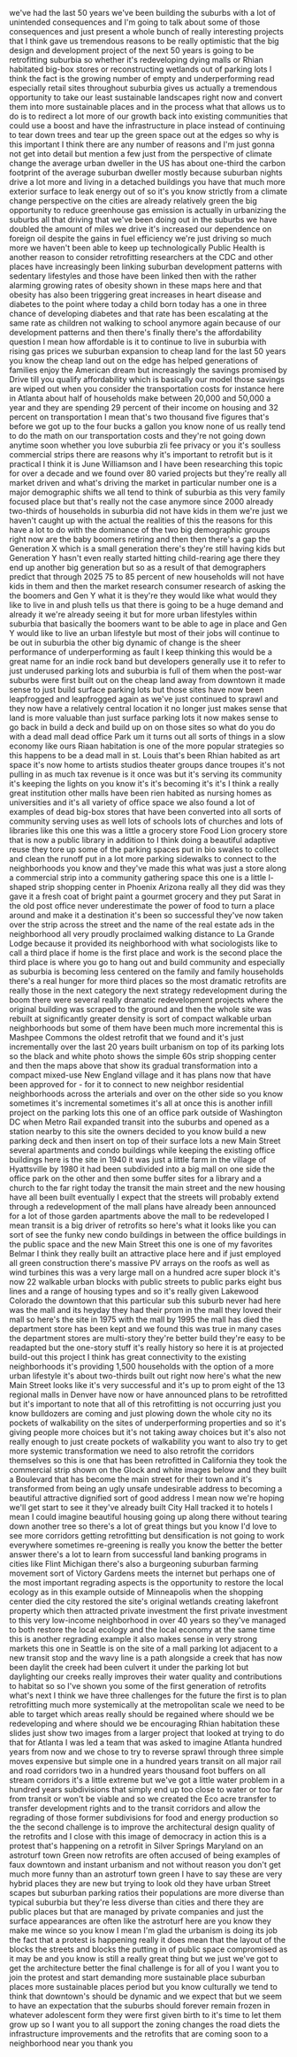 
we&#39;ve had the last 50 years we&#39;ve been
building the suburbs with a lot of
unintended consequences and I&#39;m going to
talk about some of those consequences
and just present a whole bunch of really
interesting projects that I think gave
us tremendous reasons to be really
optimistic that the big design and
development project of the next 50 years
is going to be retrofitting suburbia so
whether it&#39;s redeveloping dying malls or
Rhian habitated big-box stores or
reconstructing wetlands out of parking
lots I think the fact is the growing
number of empty and underperforming read
especially retail sites throughout
suburbia gives us actually a tremendous
opportunity to take our least
sustainable landscapes right now and
convert them into more sustainable
places and in the process what that
allows us to do is to redirect a lot
more of our growth back into existing
communities that could use a boost and
have the infrastructure in place instead
of continuing to tear down trees and
tear up the green space out at the edges
so why is this important I think there
are any number of reasons and I&#39;m just
gonna not get into detail but mention a
few just from the perspective of climate
change the average urban dweller in the
US has about one-third the carbon
footprint of the average suburban
dweller mostly because suburban nights
drive a lot more and living in a
detached buildings you have that much
more exterior surface to leak energy out
of so it&#39;s you know strictly from a
climate change perspective on the cities
are already relatively green the big
opportunity to reduce greenhouse gas
emission
is actually in urbanizing the suburbs
all that driving that we&#39;ve been doing
out in the suburbs we have doubled the
amount of miles we drive it&#39;s increased
our dependence on foreign oil despite
the gains in fuel efficiency we&#39;re just
driving so much more we haven&#39;t been
able to keep up technologically Public
Health is another reason to consider
retrofitting researchers at the CDC and
other places have increasingly been
linking suburban development patterns
with sedentary lifestyles and those have
been linked then with the rather
alarming growing rates of obesity shown
in these maps here and that obesity has
also been triggering great increases in
heart disease and diabetes to the point
where today a child born today has a one
in three chance of developing diabetes
and that rate has been escalating at the
same rate as children not walking to
school anymore again because of our
development patterns and then there&#39;s
finally there&#39;s the affordability
question
I mean how affordable is it to continue
to live in suburbia with rising gas
prices we suburban expansion to cheap
land for the last 50 years
you know the cheap land out on the edge
has helped generations of families enjoy
the American dream but increasingly the
savings promised by Drive till you
qualify affordability which is basically
our model those savings are wiped out
when you consider the transportation
costs for instance here in Atlanta about
half of households make between 20,000
and 50,000 a year and they are spending
29 percent of their income on housing
and 32 percent on transportation I mean
that&#39;s two thousand five figures that&#39;s
before we got up to the four bucks a
gallon you know none of us really tend
to do the math on our transportation
costs and they&#39;re not going down anytime
soon
whether you love suburbia zli fee
privacy or you
it&#39;s soulless commercial strips there
are reasons why it&#39;s important to
retrofit but is it practical I think it
is June Williamson and I have been
researching this topic for over a decade
and we found over 80 varied projects but
they&#39;re really all market driven and
what&#39;s driving the market in particular
number one is a major demographic shifts
we all tend to think of suburbia as this
very family focused place but that&#39;s
really not the case anymore since 2000
already two-thirds of households in
suburbia did not have kids in them we&#39;re
just we haven&#39;t caught up with the
actual the realities of this the reasons
for this have a lot to do with the
dominance of the two big demographic
groups right now are the baby boomers
retiring and then then there&#39;s a gap the
Generation X which is a small generation
there&#39;s they&#39;re still having kids but
Generation Y hasn&#39;t even really started
hitting child-rearing age there they end
up another big generation but so as a
result of that demographers predict that
through 2025 75 to 85 percent of new
households will not have kids in them
and then the market research consumer
research of asking the the boomers and
Gen Y what it is they&#39;re they would like
what would they like to live in and
plush tells us that there is going to be
a huge demand and already it we&#39;re
already seeing it but for more urban
lifestyles within suburbia that
basically the boomers want to be able to
age in place and Gen Y would like to
live an urban lifestyle but most of
their jobs will continue to be out in
suburbia the other big dynamic of change
is the sheer performance of
underperforming as fault I keep thinking
this would be a great name for an indie
rock band but developers generally use
it to refer to just underused parking
lots and suburbia is full of them
when the post-war suburbs were first
built out on the cheap land away from
downtown it made sense to just build
surface parking lots but those sites
have now been leapfrogged and
leapfrogged again as we&#39;ve just
continued to sprawl and they now have a
relatively central location
it no longer just makes sense that land
is more valuable than just surface
parking lots it now makes sense to go
back in build a deck and build up on on
those sites so what do you do with a
dead mall dead office Park um it turns
out all sorts of things in a slow
economy like ours
Riaan habitation is one of the more
popular strategies so this happens to be
a dead mall in st. Louis that&#39;s been
Rhian habited as art space it&#39;s now home
to artists studios theater groups dance
troupes it&#39;s not pulling in as much tax
revenue is it once was but it&#39;s serving
its community it&#39;s keeping the lights on
you know it&#39;s it&#39;s becoming it&#39;s it&#39;s I
think a really great institution other
malls have been rien habited as nursing
homes as universities and it&#39;s all
variety of office space we also found a
lot of examples of dead big-box stores
that have been converted into all sorts
of community serving uses as well lots
of schools lots of churches and lots of
libraries like this one this was a
little a grocery store Food Lion grocery
store that is now a public library in
addition to I think doing a beautiful
adaptive reuse they tore up some of the
parking spaces put in bio swales to
collect and clean the runoff put in a
lot more parking sidewalks to connect to
the neighborhoods you know and they&#39;ve
made this what was just a store along a
commercial strip into a community
gathering space this one is a little
l-shaped strip shopping center in
Phoenix Arizona really all they did was
they gave it a fresh coat of bright
paint a gourmet grocery and they put
Sarat in the old post office never
underestimate the power of food to turn
a place around and make it a destination
it&#39;s been so successful they&#39;ve now
taken over the strip across the street
and the name of the real estate ads in
the neighborhood all very proudly
proclaimed walking distance to La Grande
Lodge because it provided its
neighborhood with what sociologists like
to call a third place if home is the
first place and work is the second place
the third place is where you go to hang
out and build community and especially
as suburbia is becoming less centered on
the family and family households there&#39;s
a real hunger for more third places so
the most dramatic retrofits are really
those in the next category the next
strategy redevelopment during the boom
there were several really dramatic
redevelopment projects where the
original building was scraped to the
ground and then the whole site was
rebuilt at significantly greater density
is sort of compact walkable urban
neighborhoods but some of them have been
much more incremental this is Mashpee
Commons the oldest retrofit that we
found and it&#39;s just incrementally over
the last 20 years built urbanism on top
of its parking lots so the black and
white photo shows the simple 60s strip
shopping center and then the maps above
that show its gradual transformation
into a compact mixed-use New England
village and it has plans now that have
been approved for - for it to connect to
new neighbor residential neighborhoods
across the arterials and over on the
other side so you know sometimes it&#39;s
incremental sometimes it&#39;s all at once
this is another infill project on the
parking lots this one of an office park
outside of Washington DC when Metro Rail
expanded transit into the suburbs and
opened as a station nearby to this site
the owners decided to you know build a
new parking deck and then insert on top
of their surface lots a new Main Street
several
apartments and condo buildings while
keeping the existing office buildings
here is the site in 1940 it was just a
little farm in the village of
Hyattsville by 1980 it had been
subdivided into a big mall on one side
the office park on the other and then
some buffer sites for a library and a
church to the far right today the
transit the main street and the new
housing have all been built eventually I
expect that the streets will probably
extend through a redevelopment of the
mall plans have already been announced
for a lot of those garden apartments
above the mall to be redeveloped I mean
transit is a big driver of retrofits so
here&#39;s what it looks like you can sort
of see the funky new condo buildings in
between the office buildings in the
public space and the new Main Street
this one is one of my favorites
Belmar I think they really built an
attractive place here and if just
employed all green construction there&#39;s
massive PV arrays on the roofs as well
as wind turbines this was a very large
mall on a hundred acre super block it&#39;s
now 22 walkable urban blocks with public
streets to public parks eight bus lines
and a range of housing types and so it&#39;s
really given Lakewood Colorado the
downtown that this particular sub this
suburb never had here was the mall and
its heyday they had their prom in the
mall they loved their mall so here&#39;s the
site in 1975 with the mall by 1995 the
mall has died the department store has
been kept and we found this was true in
many cases the department stores are
multi-story they&#39;re better build they&#39;re
easy to be readapted but the one-story
stuff it&#39;s really history so here it is
at projected build-out this project I
think has great connectivity to the
existing neighborhoods it&#39;s providing
1,500 households with the option of a
more urban lifestyle it&#39;s about
two-thirds built out right now here&#39;s
what the new Main Street looks like it&#39;s
very successful and it&#39;s up to prom
eight of the 13 regional malls in Denver
have now or have announced plans to be
retrofitted but it&#39;s important to note
that all of this retrofitting is not
occurring just you know bulldozers are
coming and just plowing down the whole
city no its pockets of walkability on
the sites of underperforming properties
and so it&#39;s giving people more choices
but it&#39;s not taking away choices but
it&#39;s also not really enough to just
create pockets of walkability you want
to also try to get more systemic
transformation we need to also retrofit
the corridors themselves so this is one
that has been retrofitted in California
they took the commercial strip shown on
the Glock and white images below and
they built a Boulevard that has become
the main street for their town and it&#39;s
transformed from being an ugly unsafe
undesirable address to becoming a
beautiful attractive dignified sort of
good address I mean now we&#39;re hoping
we&#39;ll get start to see it they&#39;ve
already built City Hall tracked it to
hotels I mean I could imagine beautiful
housing going up along there without
tearing down another tree so there&#39;s a
lot of great things but you know I&#39;d
love to see more corridors getting
retrofitting but densification is not
going to work everywhere sometimes
re-greening is really you know the
better the better answer there&#39;s a lot
to learn from successful land banking
programs in cities like Flint Michigan
there&#39;s also a burgeoning suburban
farming movement sort of Victory Gardens
meets the internet but perhaps one of
the most important regrading aspects is
the opportunity to restore the local
ecology as in this example outside of
Minneapolis when the shopping center
died the city restored the site&#39;s
original wetlands creating lakefront
property which then attracted private
investment the first private investment
to this very low-income neighborhood in
over 40 years
so they&#39;ve managed to both restore the
local ecology and the local economy at
the same time
this is another regrading example it
also makes sense in very strong markets
this one in Seattle is on the site of a
mall parking lot adjacent to a new
transit stop and the wavy line is a path
alongside a creek that has now been
daylit the creek had been culvert it
under the parking lot but daylighting
our creeks really improves their water
quality and contributions to habitat so
so I&#39;ve shown you some of the first
generation of retrofits what&#39;s next I
think we have three challenges for the
future the first is to plan retrofitting
much more systemically at the
metropolitan scale we need to be able to
target which areas really should be
regained
where should we be redeveloping and
where should we be encouraging Rhian
habitation these slides just show two
images from a larger project that looked
at trying to do that for Atlanta I was
led a team that was asked to imagine
Atlanta hundred years from now and we
chose to try to reverse sprawl through
three simple moves expensive but simple
one in a hundred years transit on all
major rail and road corridors two in a
hundred years
thousand foot buffers on all stream
corridors it&#39;s a little extreme but
we&#39;ve got a little water problem in a
hundred years subdivisions that simply
end up too close to water or too far
from transit or won&#39;t be viable and so
we created the Eco acre transfer to
transfer development rights and to the
transit corridors and allow the
regrading of those former subdivisions
for food and energy production so the
the second challenge is to improve the
architectural design quality of the
retrofits and I close with this image of
democracy in action this is a protest
that&#39;s happening on a retrofit in Silver
Springs Maryland on an astroturf town
Green now retrofits are often accused of
being examples of faux downtown
and instant urbanism and not without
reason you don&#39;t get much more funny
than an astroturf town green I have to
say these are very hybrid places they
are new but trying to look old
they have urban Street scapes but
suburban parking ratios their
populations are more diverse than
typical suburbia but they&#39;re less
diverse than cities and there they are
public places but that are managed by
private companies and just the surface
appearances are often like the astroturf
here are you know they make me wince so
you know I mean I&#39;m glad the urbanism is
doing its job the fact that a protest is
happening really it does mean that the
layout of the blocks the streets and
blocks the putting in of public space
compromised as it may be and you know is
still a really great thing but we just
we&#39;ve got to get the architecture better
the final challenge is for all of you I
want you to join the protest and start
demanding more sustainable place
suburban places more sustainable places
period but you know culturally we tend
to think that downtown&#39;s should be
dynamic and we expect that but we seem
to have an expectation that the suburbs
should forever remain frozen in whatever
adolescent form they were first given
birth to it&#39;s time to let them grow up
so I want you to all support the zoning
changes the road diets the
infrastructure improvements and the
retrofits that are coming soon to a
neighborhood near you thank you
